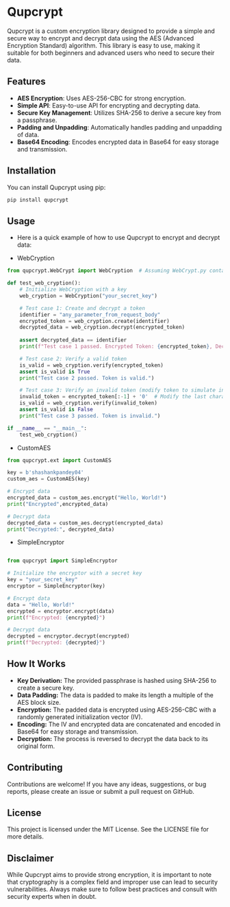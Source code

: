 # Qupcrypt

Qupcrypt is a custom encryption library designed to provide a simple and secure way to encrypt and decrypt data using the AES (Advanced Encryption Standard) algorithm. This library is easy to use, making it suitable for both beginners and advanced users who need to secure their data.

## Features

- **AES Encryption**: Uses AES-256-CBC for strong encryption.
- **Simple API**: Easy-to-use API for encrypting and decrypting data.
- **Secure Key Management**: Utilizes SHA-256 to derive a secure key from a passphrase.
- **Padding and Unpadding**: Automatically handles padding and unpadding of data.
- **Base64 Encoding**: Encodes encrypted data in Base64 for easy storage and transmission.

## Installation

You can install Qupcrypt using pip:

```sh
pip install qupcrypt
```
## Usage
- Here is a quick example of how to use Qupcrypt to encrypt and decrypt data:

- WebCryption
``` python
from qupcrypt.WebCrypt import WebCryption  # Assuming WebCrypt.py contains your WebCryption class implementation

def test_web_cryption():
    # Initialize WebCryption with a key
    web_cryption = WebCryption("your_secret_key")

    # Test case 1: Create and decrypt a token
    identifier = "any_parameter_from_request_body"
    encrypted_token = web_cryption.create(identifier)
    decrypted_data = web_cryption.decrypt(encrypted_token)
    
    assert decrypted_data == identifier
    print(f"Test case 1 passed. Encrypted Token: {encrypted_token}, Decrypted Data: {decrypted_data}")

    # Test case 2: Verify a valid token
    is_valid = web_cryption.verify(encrypted_token)
    assert is_valid is True
    print("Test case 2 passed. Token is valid.")

    # Test case 3: Verify an invalid token (modify token to simulate invalidity)
    invalid_token = encrypted_token[:-1] + '0'  # Modify the last character to invalidate
    is_valid = web_cryption.verify(invalid_token)
    assert is_valid is False
    print("Test case 3 passed. Token is invalid.")

if __name__ == "__main__":
    test_web_cryption()
```

- CustomAES
``` python
from qupcrypt.ext import CustomAES

key = b'shashankpandey04'
custom_aes = CustomAES(key)

# Encrypt data
encrypted_data = custom_aes.encrypt("Hello, World!")
print("Encrypted",encrypted_data)

# Decrypt data
decrypted_data = custom_aes.decrypt(encrypted_data)
print("Decrypted:", decrypted_data)

```

- SimpleEncryptor
``` python

from qupcrypt import SimpleEncryptor

# Initialize the encryptor with a secret key
key = "your_secret_key"
encryptor = SimpleEncryptor(key)

# Encrypt data
data = "Hello, World!"
encrypted = encryptor.encrypt(data)
print(f"Encrypted: {encrypted}")

# Decrypt data
decrypted = encryptor.decrypt(encrypted)
print(f"Decrypted: {decrypted}")
```

## How It Works
- **Key Derivation:** The provided passphrase is hashed using SHA-256 to create a secure key.
- **Data Padding:** The data is padded to make its length a multiple of the AES block size.
- **Encryption:** The padded data is encrypted using AES-256-CBC with a randomly generated initialization vector (IV).
- **Encoding:** The IV and encrypted data are concatenated and encoded in Base64 for easy storage and transmission.
- **Decryption:** The process is reversed to decrypt the data back to its original form.

## Contributing
Contributions are welcome! If you have any ideas, suggestions, or bug reports, please create an issue or submit a pull request on GitHub.

## License
This project is licensed under the MIT License. See the LICENSE file for more details.

## Disclaimer
While Qupcrypt aims to provide strong encryption, it is important to note that cryptography is a complex field and improper use can lead to security vulnerabilities. Always make sure to follow best practices and consult with security experts when in doubt.

